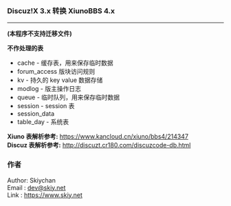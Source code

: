 ### Discuz!X 3.x 转换 XiunoBBS 4.x
------

**(本程序不支持迁移文件)**   

**不作处理的表**
- cache - 缓存表，用来保存临时数据
- forum_access 版块访问规则
- kv - 持久的 key value 数据存储
- modlog -  版主操作日志
- queue - 临时队列，用来保存临时数据
- session - session 表
- session_data 
- table_day - 系统表

**Xiuno 表解析参考:** https://www.kancloud.cn/xiuno/bbs4/214347   
**Discuz 表解析参考:** http://discuzt.cr180.com/discuzcode-db.html   

### 作者
Author: Skiychan   
Email : dev@skiy.net   
Link  : https://www.skiy.net      